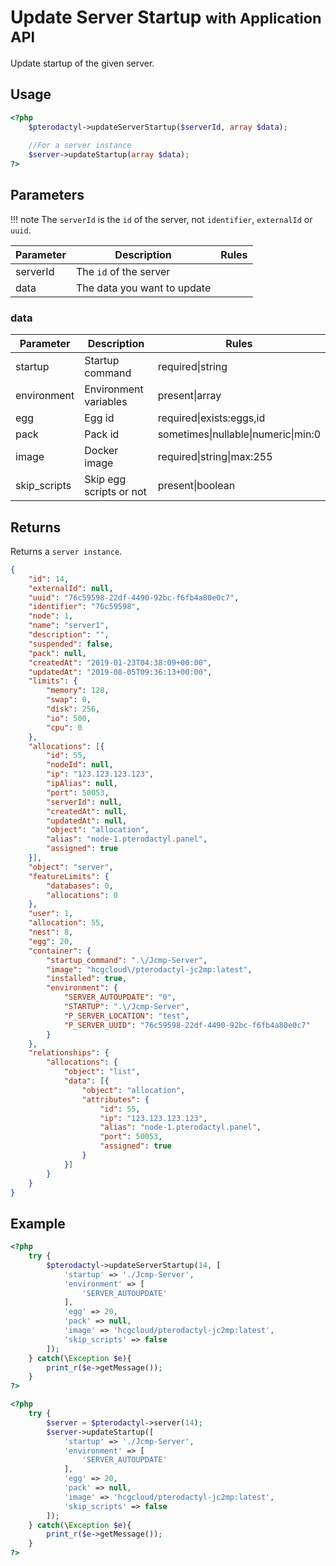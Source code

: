 # Update Server Startup <small>with Application API</small>
Update startup of the given server.

## Usage
``` php
<?php
	$pterodactyl->updateServerStartup($serverId, array $data);
	
	//For a server instance
	$server->updateStartup(array $data);
?>
```

## Parameters

!!! note
    The `serverId` is the `id` of the server, not `identifier`, `externalId` or `uuid`.

| Parameter | Description | Rules |
| - | - | - |
| serverId | The `id` of the server | |
| data | The data you want to update | |

### data
| Parameter | Description | Rules |
| - | - | - |
| startup | Startup command | required&#124;string |
| environment | Environment variables | present&#124;array |
| egg | Egg id | required&#124;exists:eggs,id |
| pack| Pack id | sometimes&#124;nullable&#124;numeric&#124;min:0 |
| image | Docker image | required&#124;string&#124;max:255 |
| skip_scripts | Skip egg scripts or not | present&#124;boolean |

## Returns

Returns a `server instance`.

``` json
{
	"id": 14,
	"externalId": null,
	"uuid": "76c59598-22df-4490-92bc-f6fb4a80e0c7",
	"identifier": "76c59598",
	"node": 1,
	"name": "server1",
	"description": "",
	"suspended": false,
	"pack": null,
	"createdAt": "2019-01-23T04:38:09+00:00",
	"updatedAt": "2019-08-05T09:36:13+00:00",
	"limits": {
		"memory": 128,
		"swap": 0,
		"disk": 256,
		"io": 500,
		"cpu": 0
	},
	"allocations": [{
		"id": 55,
		"nodeId": null,
		"ip": "123.123.123.123",
		"ipAlias": null,
		"port": 50053,
		"serverId": null,
		"createdAt": null,
		"updatedAt": null,
		"object": "allocation",
		"alias": "node-1.pterodactyl.panel",
		"assigned": true
	}],
	"object": "server",
	"featureLimits": {
		"databases": 0,
		"allocations": 0
	},
	"user": 1,
	"allocation": 55,
	"nest": 8,
	"egg": 20,
	"container": {
		"startup_command": ".\/Jcmp-Server",
		"image": "hcgcloud\/pterodactyl-jc2mp:latest",
		"installed": true,
		"environment": {
			"SERVER_AUTOUPDATE": "0",
			"STARTUP": ".\/Jcmp-Server",
			"P_SERVER_LOCATION": "test",
			"P_SERVER_UUID": "76c59598-22df-4490-92bc-f6fb4a80e0c7"
		}
	},
	"relationships": {
		"allocations": {
			"object": "list",
			"data": [{
				"object": "allocation",
				"attributes": {
					"id": 55,
					"ip": "123.123.123.123",
					"alias": "node-1.pterodactyl.panel",
					"port": 50053,
					"assigned": true
				}
			}]
		}
	}
}
```

## Example

``` php
<?php
	try {
		$pterodactyl->updateServerStartup(14, [
			'startup' => './Jcmp-Server',
			'environment' => [
				'SERVER_AUTOUPDATE'
			],
			'egg' => 20,
			'pack' => null,
			'image' => 'hcgcloud/pterodactyl-jc2mp:latest',
			'skip_scripts' => false
		]);
	} catch(\Exception $e){
		print_r($e->getMessage());
	}
?>
```

``` php
<?php
	try {
		$server = $pterodactyl->server(14);
		$server->updateStartup([
			'startup' => './Jcmp-Server',
			'environment' => [
				'SERVER_AUTOUPDATE'
			],
			'egg' => 20,
			'pack' => null,
			'image' => 'hcgcloud/pterodactyl-jc2mp:latest',
			'skip_scripts' => false
		]);
	} catch(\Exception $e){
		print_r($e->getMessage());
	}
?>
```
